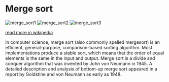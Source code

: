 # Merge sort

![merge_sort1](https://upload.wikimedia.org/wikipedia/commons/thumb/c/cc/Merge-sort-example-300px.gif/220px-Merge-sort-example-300px.gif)
![merge_sort2](https://upload.wikimedia.org/wikipedia/commons/thumb/c/c5/Merge_sort_animation2.gif/220px-Merge_sort_animation2.gif)
![merge_sort3](https://upload.wikimedia.org/wikipedia/commons/thumb/e/e6/Merge_sort_algorithm_diagram.svg/300px-Merge_sort_algorithm_diagram.svg.png)

[read more in wikipedia](https://en.wikipedia.org/wiki/Merge_sort)

In computer science, merge sort (also commonly spelled mergesort) is an efficient, general-purpose, comparison-based sorting algorithm. Most implementations produce a stable sort, which means that the order of equal elements is the same in the input and output. Merge sort is a divide and conquer algorithm that was invented by John von Neumann in 1945. A detailed description and analysis of bottom-up merge sort appeared in a report by Goldstine and von Neumann as early as 1948.